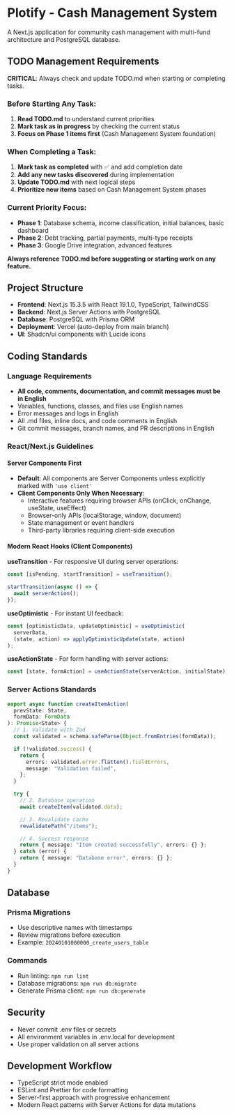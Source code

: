 # Plotify - Cash Management System

A Next.js application for community cash management with multi-fund architecture and PostgreSQL database.

## TODO Management Requirements

**CRITICAL**: Always check and update TODO.md when starting or completing tasks.

### Before Starting Any Task:
1. **Read TODO.md** to understand current priorities
2. **Mark task as in progress** by checking the current status
3. **Focus on Phase 1 items first** (Cash Management System foundation)

### When Completing a Task:
1. **Mark task as completed** with ✅ and add completion date
2. **Add any new tasks discovered** during implementation
3. **Update TODO.md** with next logical steps
4. **Prioritize new items** based on Cash Management System phases

### Current Priority Focus:
- **Phase 1**: Database schema, income classification, initial balances, basic dashboard
- **Phase 2**: Debt tracking, partial payments, multi-type receipts  
- **Phase 3**: Google Drive integration, advanced features

**Always reference TODO.md before suggesting or starting work on any feature.**

## Project Structure

- **Frontend**: Next.js 15.3.5 with React 19.1.0, TypeScript, TailwindCSS
- **Backend**: Next.js Server Actions with PostgreSQL
- **Database**: PostgreSQL with Prisma ORM
- **Deployment**: Vercel (auto-deploy from main branch)
- **UI**: Shadcn/ui components with Lucide icons

## Coding Standards

### Language Requirements

- **All code, comments, documentation, and commit messages must be in English**
- Variables, functions, classes, and files use English names
- Error messages and logs in English
- All .md files, inline docs, and code comments in English
- Git commit messages, branch names, and PR descriptions in English

### React/Next.js Guidelines

#### Server Components First

- **Default**: All components are Server Components unless explicitly marked with `'use client'`
- **Client Components Only When Necessary**:
  - Interactive features requiring browser APIs (onClick, onChange, useState, useEffect)
  - Browser-only APIs (localStorage, window, document)
  - State management or event handlers
  - Third-party libraries requiring client-side execution

#### Modern React Hooks (Client Components)

**useTransition** - For responsive UI during server operations:

```typescript
const [isPending, startTransition] = useTransition();

startTransition(async () => {
  await serverAction();
});
```

**useOptimistic** - For instant UI feedback:

```typescript
const [optimisticData, updateOptimistic] = useOptimistic(
  serverData,
  (state, action) => applyOptimisticUpdate(state, action)
);
```

**useActionState** - For form handling with server actions:

```typescript
const [state, formAction] = useActionState(serverAction, initialState);
```

### Server Actions Standards

```typescript
export async function createItemAction(
  prevState: State,
  formData: FormData
): Promise<State> {
  // 1. Validate with Zod
  const validated = schema.safeParse(Object.fromEntries(formData));

  if (!validated.success) {
    return {
      errors: validated.error.flatten().fieldErrors,
      message: "Validation failed",
    };
  }

  try {
    // 2. Database operation
    await createItem(validated.data);

    // 3. Revalidate cache
    revalidatePath("/items");

    // 4. Success response
    return { message: "Item created successfully", errors: {} };
  } catch (error) {
    return { message: "Database error", errors: {} };
  }
}
```

## Database

### Prisma Migrations

- Use descriptive names with timestamps
- Review migrations before execution
- Example: `20240101000000_create_users_table`

### Commands

- Run linting: `npm run lint`
- Database migrations: `npm run db:migrate`
- Generate Prisma client: `npm run db:generate`

## Security

- Never commit .env files or secrets
- All environment variables in .env.local for development
- Use proper validation on all server actions

## Development Workflow

- TypeScript strict mode enabled
- ESLint and Prettier for code formatting
- Server-first approach with progressive enhancement
- Modern React patterns with Server Actions for data mutations
